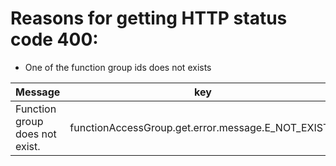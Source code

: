 # Reasons for getting HTTP status code 400:

* One of the function group ids does not exists

| Message | key 
--- | --- |
|Function group does not exist.|functionAccessGroup.get.error.message.E_NOT_EXISTS|